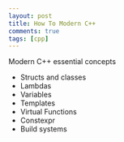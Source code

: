 ```yaml
---
layout: post
title: How To Modern C++
comments: true
tags: [cpp]
---
```


Modern C++ essential concepts
- Structs and classes
- Lambdas
- Variables
- Templates
- Virtual Functions
- Constexpr
- Build systems